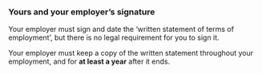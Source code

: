 ###  Yours and your employer’s signature

Your employer must sign and date the ‘written statement of terms of
employment’, but there is no legal requirement for you to sign it.

Your employer must keep a copy of the written statement throughout your
employment, and for **at least a year** after it ends.
